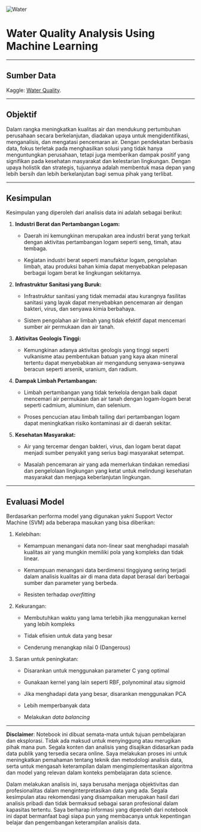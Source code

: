 ![Water](https://github.com/DarlyP/Water-Quality-Analysis-Using-Machine-Learning/blob/main/Notebook/water.jpg)

# Water Quality Analysis Using Machine Learning

---


## Sumber Data

Kaggle: [Water Quality](https://www.kaggle.com/datasets/mssmartypants/water-quality).

---

## Objektif

Dalam rangka meningkatkan kualitas air dan mendukung pertumbuhan perusahaan secara berkelanjutan, diadakan upaya untuk mengidentifikasi, menganalisis, dan mengatasi pencemaran air. Dengan pendekatan berbasis data, fokus terletak pada menghasilkan solusi yang tidak hanya menguntungkan perusahaan, tetapi juga memberikan dampak positif yang signifikan pada kesehatan masyarakat dan kelestarian lingkungan. Dengan upaya holistik dan strategis, tujuannya adalah membentuk masa depan yang lebih bersih dan lebih berkelanjutan bagi semua pihak yang terlibat.

---


## Kesimpulan

Kesimpulan yang diperoleh dari analisis data ini adalah sebagai berikut:

1. **Industri Berat dan Pertambangan Logam:**

    - Daerah ini kemungkinan merupakan area industri berat yang terkait dengan aktivitas pertambangan logam seperti seng, timah, atau tembaga.

    - Kegiatan industri berat seperti manufaktur logam, pengolahan limbah, atau produksi bahan kimia dapat menyebabkan pelepasan berbagai logam berat ke lingkungan sekitarnya.

2. **Infrastruktur Sanitasi yang Buruk:**

    - Infrastruktur sanitasi yang tidak memadai atau kurangnya fasilitas sanitasi yang layak dapat menyebabkan pencemaran air dengan bakteri, virus, dan senyawa kimia berbahaya.

    - Sistem pengolahan air limbah yang tidak efektif dapat mencemari sumber air permukaan dan air tanah.

3.  **Aktivitas Geologis Tinggi:**

    - Kemungkinan adanya aktivitas geologis yang tinggi seperti vulkanisme atau pembentukan batuan yang kaya akan mineral tertentu dapat menyebabkan air mengandung senyawa-senyawa beracun seperti arsenik, uranium, dan radium.

4.  **Dampak Limbah Pertambangan:**

    - Limbah pertambangan yang tidak terkelola dengan baik dapat mencemari air permukaan dan air tanah dengan logam-logam berat seperti cadmium, aluminium, dan selenium.

    - Proses pencucian atau limbah tailing dari pertambangan logam dapat meningkatkan risiko kontaminasi air di daerah sekitar.

5. **Kesehatan Masyarakat:**

    - Air yang tercemar dengan bakteri, virus, dan logam berat dapat menjadi sumber penyakit yang serius bagi masyarakat setempat.

    - Masalah pencemaran air yang ada memerlukan tindakan remediasi dan pengelolaan lingkungan yang ketat untuk melindungi kesehatan masyarakat dan menjaga keberlanjutan lingkungan.

---

## Evaluasi Model

Berdasarkan performa model yang digunakan yakni Support Vector Machine (SVM) ada beberapa masukan yang bisa diberikan:

1. Kelebihan:

    - Kemampuan menangani data non-linear saat menghadapi masalah kualitas air yang mungkin memiliki pola yang kompleks dan tidak linear.

    - Kemampuan menangani data berdimensi tinggiyang sering terjadi dalam analisis kualitas air di mana data dapat berasal dari berbagai sumber dan parameter yang berbeda.

    - Resisten terhadap *overfitting*

2. Kekurangan:

    - Membutuhkan waktu yang lama terlebih jika menggunakan kernel yang lebih kompleks

    - Tidak efisien untuk data yang besar 

    - Cenderung menangkap nilai 0 (Dangerous)

3. Saran untuk peningkatan:

    - Disarankan untuk menggunakan parameter C yang optimal

    - Gunakaan kernel yang lain seperti RBF, polynominal atau sigmoid

    - Jika menghadapi data yang besar, disarankan menggunakan PCA

    - Lebih memperbanyak data 
    
    - Melakukan *data balancing*

---

**Disclaimer**: Notebook ini dibuat semata-mata untuk tujuan pembelajaran dan eksplorasi. Tidak ada maksud untuk menyinggung atau merugikan pihak mana pun. Segala konten dan analisis yang disajikan didasarkan pada data publik yang tersedia secara online. Saya melakukan proses ini untuk meningkatkan pemahaman tentang teknik dan metodologi analisis data, serta untuk mengasah keterampilan dalam mengimplementasikan algoritma dan model yang relevan dalam konteks pembelajaran data science.

Dalam melakukan analisis ini, saya berusaha menjaga objektivitas dan profesionalitas dalam menginterpretasikan data yang ada. Segala kesimpulan atau rekomendasi yang disampaikan merupakan hasil dari analisis pribadi dan tidak bermaksud sebagai saran profesional dalam kapasitas tertentu. Saya berharap informasi yang diperoleh dari notebook ini dapat bermanfaat bagi siapa pun yang membacanya untuk kepentingan belajar dan pengembangan keterampilan analisis data.

